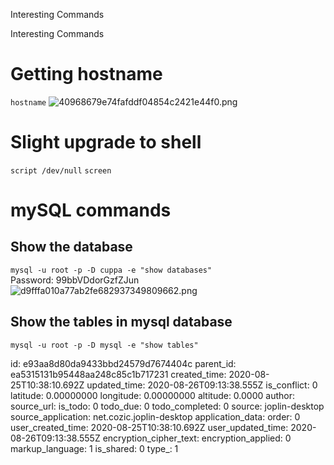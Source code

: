 Interesting Commands

Interesting Commands

# Getting hostname
`hostname`
![40968679e74fafddf04854c2421e44f0.png](:/d24a6389b7844504903e624a2c1b3b83)

# Slight upgrade to shell
`script /dev/null`
`screen`

# mySQL commands
## Show the database
`mysql -u root -p -D cuppa -e "show databases"`   
Password: 99bbVDdorGzfZJun
![d9fffa010a77ab2fe682937349809662.png](:/9caa38603afd4cc0aa724f56805008e2)

## Show the tables in mysql database
`mysql -u root -p -D mysql -e "show tables"`

                            

id: e93aa8d80da9433bbd24579d7674404c
parent_id: ea5315131b95448aa248c85c1b717231
created_time: 2020-08-25T10:38:10.692Z
updated_time: 2020-08-26T09:13:38.555Z
is_conflict: 0
latitude: 0.00000000
longitude: 0.00000000
altitude: 0.0000
author: 
source_url: 
is_todo: 0
todo_due: 0
todo_completed: 0
source: joplin-desktop
source_application: net.cozic.joplin-desktop
application_data: 
order: 0
user_created_time: 2020-08-25T10:38:10.692Z
user_updated_time: 2020-08-26T09:13:38.555Z
encryption_cipher_text: 
encryption_applied: 0
markup_language: 1
is_shared: 0
type_: 1
